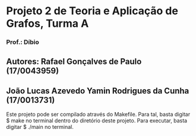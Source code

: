 # Projeto 2 de Teoria e Aplicação de Grafos, Turma A
### Prof.: Díbio
## Autores: Rafael Gonçalves de Paulo (17/0043959)
##          João Lucas Azevedo Yamin Rodrigues da Cunha (17/0013731)

Este projeto pode ser compilado através do Makefile. Para tal, basta digitar 
	$ make
no terminal dentro do diretório deste projeto.
Para executar, basta digitar
	$ ./main
no terminal.